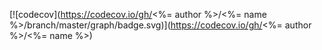 [![codecov](https://codecov.io/gh/<%= author %>/<%= name %>/branch/master/graph/badge.svg)](https://codecov.io/gh/<%= author %>/<%= name %>)